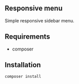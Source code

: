 ## Responsive menu

Simple responsive sidebar menu.

## Requirements

- composer

## Installation

```
composer install
```
